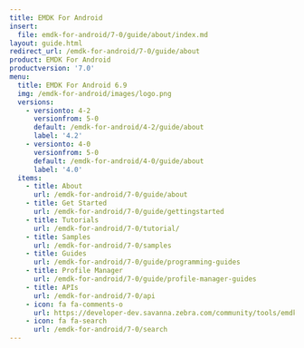 ```yaml
---
title: EMDK For Android
insert:
  file: emdk-for-android/7-0/guide/about/index.md
layout: guide.html
redirect_url: /emdk-for-android/7-0/guide/about
product: EMDK For Android
productversion: '7.0'
menu:
  title: EMDK For Android 6.9
  img: /emdk-for-android/images/logo.png
  versions:
    - versionto: 4-2
      versionfrom: 5-0
      default: /emdk-for-android/4-2/guide/about
      label: '4.2'
    - versionto: 4-0
      versionfrom: 5-0
      default: /emdk-for-android/4-0/guide/about
      label: '4.0'
  items:
    - title: About
      url: /emdk-for-android/7-0/guide/about
    - title: Get Started
      url: /emdk-for-android/7-0/guide/gettingstarted
    - title: Tutorials
      url: /emdk-for-android/7-0/tutorial/
    - title: Samples
      url: /emdk-for-android/7-0/samples
    - title: Guides
      url: /emdk-for-android/7-0/guide/programming-guides
    - title: Profile Manager
      url: /emdk-for-android/7-0/guide/profile-manager-guides
    - title: APIs
      url: /emdk-for-android/7-0/api
    - icon: fa fa-comments-o
      url: https://developer-dev.savanna.zebra.com/community/tools/emdk
    - icon: fa fa-search
      url: /emdk-for-android/7-0/search
---
```


